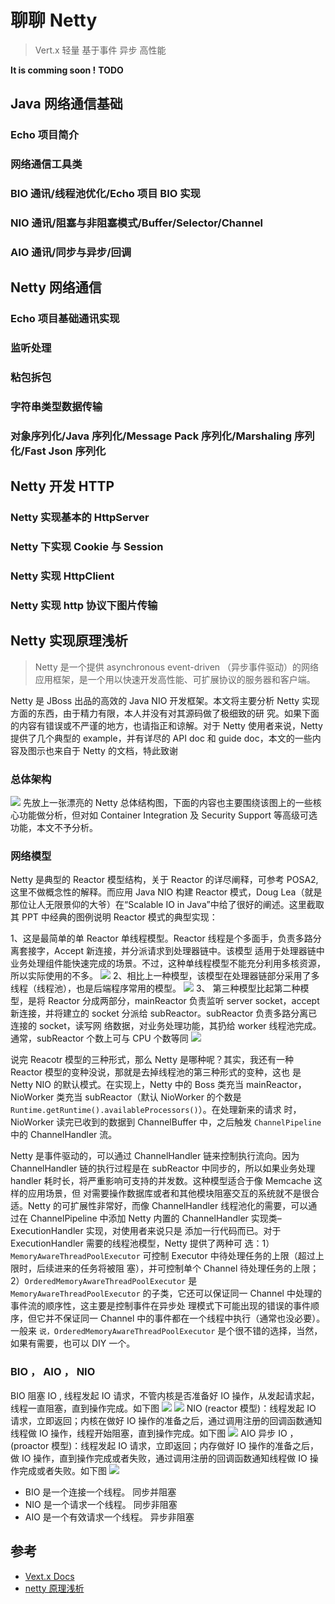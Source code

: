 # 聊聊 Netty

> Vert.x 轻量 基于事件 异步 高性能

**It is comming soon !**
**TODO**

## Java 网络通信基础

### Echo 项目简介

### 网络通信工具类

### BIO 通讯/线程池优化/Echo 项目 BIO 实现

### NIO 通讯/阻塞与非阻塞模式/Buffer/Selector/Channel

### AIO 通讯/同步与异步/回调

## Netty 网络通信

### Echo 项目基础通讯实现

### 监听处理

### 粘包拆包

### 字符串类型数据传输

### 对象序列化/Java 序列化/Message Pack 序列化/Marshaling 序列化/Fast Json 序列化

## Netty 开发 HTTP

### Netty 实现基本的 HttpServer

### Netty 下实现 Cookie 与 Session

### Netty 实现 HttpClient

### Netty 实现 http 协议下图片传输

## Netty 实现原理浅析

> Netty 是一个提供 asynchronous event-driven （异步事件驱动）的网络应用框架，是一个用以快速开发高性能、可扩展协议的服务器和客户端。

Netty 是 JBoss 出品的高效的 Java NIO 开发框架。本文将主要分析 Netty 实现方面的东西，由于精力有限，本人并没有对其源码做了极细致的研 究。如果下面的内容有错误或不严谨的地方，也请指正和谅解。对于 Netty 使用者来说，Netty 提供了几个典型的 example，并有详尽的 API doc 和 guide doc，本文的一些内容及图示也来自于 Netty 的文档，特此致谢

### 总体架构

![](./img/netty001.png)
先放上一张漂亮的 Netty 总体结构图，下面的内容也主要围绕该图上的一些核心功能做分析，但对如 Container Integration 及 Security Support 等高级可选功能，本文不予分析。

### 网络模型

Netty 是典型的 Reactor 模型结构，关于 Reactor 的详尽阐释，可参考 POSA2,这里不做概念性的解释。而应用 Java NIO 构建 Reactor 模式，Doug Lea（就是那位让人无限景仰的大爷）在“Scalable IO in Java”中给了很好的阐述。这里截取其 PPT 中经典的图例说明 Reactor 模式的典型实现：

1、这是最简单的单 Reactor 单线程模型。Reactor 线程是个多面手，负责多路分离套接字，Accept 新连接，并分派请求到处理器链中。该模型 适用于处理器链中业务处理组件能快速完成的场景。不过，这种单线程模型不能充分利用多核资源，所以实际使用的不多。
![](./img/netty002.png)
2、相比上一种模型，该模型在处理器链部分采用了多线程（线程池），也是后端程序常用的模型。
![](./img/netty003.png)
3、 第三种模型比起第二种模型，是将 Reactor 分成两部分，mainReactor 负责监听 server socket，accept 新连接，并将建立的 socket 分派给 subReactor。subReactor 负责多路分离已连接的 socket，读写网 络数据，对业务处理功能，其扔给 worker 线程池完成。通常，subReactor 个数上可与 CPU 个数等同
![](./img/netty004.png)

说完 Reacotr 模型的三种形式，那么 Netty 是哪种呢？其实，我还有一种 Reactor 模型的变种没说，那就是去掉线程池的第三种形式的变种，这也 是 Netty NIO 的默认模式。在实现上，Netty 中的 Boss 类充当 mainReactor，NioWorker 类充当 subReactor（默认 NioWorker 的个数是 `Runtime.getRuntime().availableProcessors()`）。在处理新来的请求 时，NioWorker 读完已收到的数据到 ChannelBuffer 中，之后触发 `ChannelPipeline` 中的 ChannelHandler 流。

Netty 是事件驱动的，可以通过 ChannelHandler 链来控制执行流向。因为 ChannelHandler 链的执行过程是在 subReactor 中同步的，所以如果业务处理 handler 耗时长，将严重影响可支持的并发数。这种模型适合于像 Memcache 这样的应用场景，但 对需要操作数据库或者和其他模块阻塞交互的系统就不是很合适。Netty 的可扩展性非常好，而像 ChannelHandler 线程池化的需要，可以通过在 ChannelPipeline 中添加 Netty 内置的 ChannelHandler 实现类–ExecutionHandler 实现，对使用者来说只是 添加一行代码而已。对于 ExecutionHandler 需要的线程池模型，Netty 提供了两种可 选：1） `MemoryAwareThreadPoolExecutor` 可控制 Executor 中待处理任务的上限（超过上限时，后续进来的任务将被阻 塞），并可控制单个 Channel 待处理任务的上限；2）`OrderedMemoryAwareThreadPoolExecutor` 是 `MemoryAwareThreadPoolExecutor` 的子类，它还可以保证同一 Channel 中处理的事件流的顺序性，这主要是控制事件在异步处 理模式下可能出现的错误的事件顺序，但它并不保证同一 Channel 中的事件都在一个线程中执行（通常也没必要）。一般来 `说，OrderedMemoryAwareThreadPoolExecutor` 是个很不错的选择，当然，如果有需要，也可以 DIY 一个。

### BIO ， AIO ， NIO

BIO 阻塞 IO , 线程发起 IO 请求，不管内核是否准备好 IO 操作，从发起请求起，线程一直阻塞，直到操作完成。如下图
![](./img/BIO1.png)
![](./img/BIO2.png)
NIO (reactor 模型)：线程发起 IO 请求，立即返回；内核在做好 IO 操作的准备之后，通过调用注册的回调函数通知线程做 IO 操作，线程开始阻塞，直到操作完成。如下图
![](./img/NIO.png)
AIO 异步 IO ，(proactor 模型)：线程发起 IO 请求，立即返回；内存做好 IO 操作的准备之后，做 IO 操作，直到操作完成或者失败，通过调用注册的回调函数通知线程做 IO 操作完成或者失败。如下图
![](./img/AIO.png)

- BIO 是一个连接一个线程。 同步并阻塞
- NIO 是一个请求一个线程。 同步非阻塞
- AIO 是一个有效请求一个线程。 异步非阻塞

## 参考

- [Vext.x Docs](https://vertx.io/docs/)
- [netty 原理浅析](http://www.importnew.com/15656.html?utm_medium=referral)

